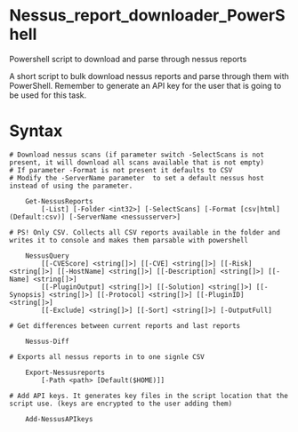 # Nessus_report_downloader_PowerShell
Powershell script to download and parse through nessus reports

A short script to bulk download nessus reports and parse through them with PowerShell.
Remember to generate an API key for the user that is going to be used for this task.


# Syntax
    
    # Download nessus scans (if parameter switch -SelectScans is not present, it will download all scans available that is not empty)
    # If parameter -Format is not present it defaults to CSV
    # Modify the -ServerName parameter  to set a default nessus host instead of using the parameter.
    
        Get-NessusReports
            [-List] [-Folder <int32>] [-SelectScans] [-Format [csv|html](Default:csv)] [-ServerName <nessusserver>]
    
    # PS! Only CSV. Collects all CSV reports available in the folder and writes it to console and makes them parsable with powershell
    
        NessusQuery 
            [[-CVEScore] <string[]>] [[-CVE] <string[]>] [[-Risk] <string[]>] [[-HostName] <string[]>] [[-Description] <string[]>] [[-Name] <string[]>] 
            [[-PluginOutput] <string[]>] [[-Solution] <string[]>] [[-Synopsis] <string[]>] [[-Protocol] <string[]>] [[-PluginID] <string[]>] 
            [[-Exclude] <string[]>] [[-Sort] <string[]>] [-OutputFull]
               
    # Get differences between current reports and last reports
    
        Nessus-Diff
    
    # Exports all nessus reports in to one signle CSV
    
        Export-Nessusreports
            [-Path <path> [Default($HOME)]]
    
    # Add API keys. It generates key files in the script location that the script use. (keys are encrypted to the user adding them)
    
        Add-NessusAPIkeys
